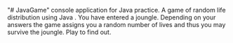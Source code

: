"# JavaGame" console application for Java practice.
A game of random life distribution using Java .
You have entered a joungle. Depending on your answers the game assigns you a random number of lives and thus you may survive the joungle.
Play to find out.
